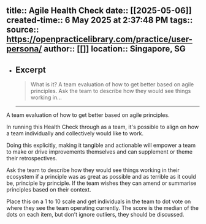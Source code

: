 
title:: Agile Health Check
date:: [[2025-05-06]]
created-time:: 6 May 2025 at 2:37:48 PM
tags:: 
source:: https://openpracticelibrary.com/practice/user-persona/
author:: [[]]
location:: Singapore, SG
---

- ## Excerpt
  > What is it? A team evaluation of how to get better based on agile principles. Ask the team to describe how they would see things working in…

  - ---


A team evaluation of how to get better based on agile principles.

In running this Health Check through as a team, it's possible to align on how a team individually and collectively would like to work.

Doing this explicitly, making it tangible and actionable will empower a team to make or drive improvements themselves and can supplement or theme their retrospectives.

Ask the team to describe how they would see things working in their ecosystem if a principle was as great as possible and as terrible as it could be, principle by principle. If the team wishes they can amend or summarise principles based on their context.

Place this on a 1 to 10 scale and get individuals in the team to dot vote on where they see the team operating currently. The score is the median of the dots on each item, but don’t ignore outliers, they should be discussed.

